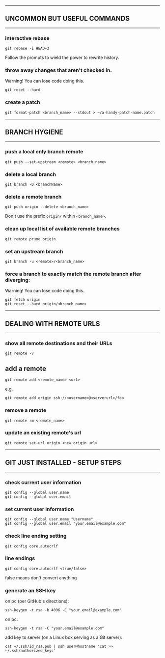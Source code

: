 

----------------------------------------------------
## UNCOMMON BUT USEFUL COMMANDS
----------------------------------------------------

### interactive rebase

`git rebase -i HEAD~3`

Follow the prompts to wield the power to rewrite history.


### throw away changes that aren't checked in.

Warning! You can lose code doing this.

`git reset --hard`


### create a patch

`git format-patch <branch_name> --stdout > ~/a-handy-patch-name.patch`


----------------------------------------------------
## BRANCH HYGIENE
----------------------------------------------------

### push a local only branch remote

`git push --set-upstream <remote> <branch_name>`


### delete a local branch

`git branch -D <branchName>`


### delete a remote branch

`git push origin --delete <branch_name>`

Don't use the prefix `origin/` within `<branch_name>`.


### clean up local list of available remote branches

`git remote prune origin`


### set an upstream branch

`git branch -u <remote>/<branch_name>`


### force a branch to exactly match the remote branch after diverging:

Warning! You can lose code doing this.

```
git fetch origin
git reset --hard origin/<branch_name>
```


----------------------------------------------------
## DEALING WITH REMOTE URLS
----------------------------------------------------

### show all remote destinations and their URLs

`git remote -v`


## add a remote

`git remote add <remote_name> <url>`

e.g.

`git remote add origin ssh://<username>@<serverurl>/foo`


### remove a remote

`git remote rm <remote_name>`


### update an existing remote's url

`git remote set-url origin <new_origin_url>`


----------------------------------------------------
## GIT JUST INSTALLED - SETUP STEPS
----------------------------------------------------

### check current user information

```
git config --global user.name     
git config --global user.email
```


### set current user information

```
git config --global user.name "Username"     
git config --global user.email "your.email@example.com"
```


### check line ending setting

`git config core.autocrlf`


### line endings

`git config core.autocrlf <true/false>`

false means don't convert anything


### generate an SSH key

on pc (per GitHub's directions):

`ssh-keygen -t rsa -b 4096 -C "your.email@example.com"`

on pc:

`ssh-keygen -t rsa -C "your.email@example.com"`

add key to server (on a Linux box serving as a Git server):  

`cat ~/.ssh/id_rsa.pub | ssh user@hostname 'cat >> ~/.ssh/authorized_keys'`
